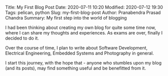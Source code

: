 Title: My First Blog Post
Date: 2020-07-11 10:20
Modified: 2020-07-12 19:30
Tags: pelican, python
Slug: my-first-blog-post
Author: Pranabendra Prasad Chandra
Summary: My first step into the world of blogging


I had been thinking about creating my own blog for quite some time now, where I can share my thoughts and experiences. As exams are over, finally I decided to do it.

Over the course of time, I plan to write about Software Development, Electrical Engineering, Embedded Systems and Photography in general.

I start this journey, with the hope that - anyone who stumbles upon my blog (and its posts), may find something useful and be benefitted from it. 